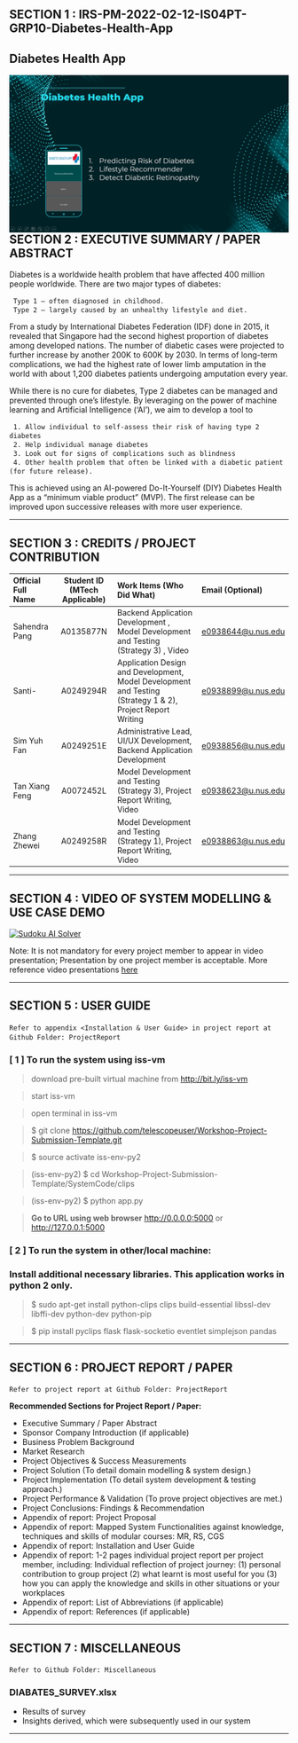 ## SECTION 1 : IRS-PM-2022-02-12-IS04PT-GRP10-Diabetes-Health-App
## Diabetes Health App

<img src="Miscellaneous/Img/cover.png"
     style="float: left; margin-right: 0px;" />

---

## SECTION 2 : EXECUTIVE SUMMARY / PAPER ABSTRACT
Diabetes is a worldwide health problem that have affected 400 million people worldwide. There are two major types of diabetes:    
     
     Type 1 – often diagnosed in childhood.
     Type 2 – largely caused by an unhealthy lifestyle and diet.  

From a study by International Diabetes Federation (IDF) done in 2015, it revealed that Singapore had the second highest proportion of diabetes among developed nations. The number of diabetic cases were projected to further increase by another 200K to 600K by 2030. In terms of long-term complications, we had the highest rate of lower limb amputation in the world with about 1,200 diabetes patients undergoing amputation every year. 

While there is no cure for diabetes, Type 2 diabetes can be managed and prevented through one’s lifestyle. By leveraging on the power of machine learning and Artificial Intelligence (‘AI’), we aim to develop a tool to 

     1. Allow individual to self-assess their risk of having type 2 diabetes 
     2. Help individual manage diabetes 
     3. Look out for signs of complications such as blindness 
     4. Other health problem that often be linked with a diabetic patient (for future release). 

This is achieved using an AI-powered Do-It-Yourself (DIY) Diabetes Health App as a “minimum viable product” (MVP). The first release can be improved upon successive releases with more user experience.

---

## SECTION 3 : CREDITS / PROJECT CONTRIBUTION

| Official Full Name  | Student ID (MTech Applicable)  | Work Items (Who Did What) | Email (Optional) |
| :------------ |:---------------:| :-----| :-----|
| Sahendra Pang | A0135877N | Backend Application Development , Model Development and Testing (Strategy 3) , Video| e0938644@u.nus.edu |
| Santi- | A0249294R | Application Design and Development, Model Development and Testing (Strategy 1 & 2), Project Report Writing | e0938899@u.nus.edu |
| Sim Yuh Fan | A0249251E | Administrative Lead, UI/UX Development, Backend Application Development | e0938856@u.nus.edu |
| Tan Xiang Feng | A0072452L | Model Development and Testing (Strategy 3), Project Report Writing, Video | e0938623@u.nus.edu |
| Zhang Zhewei | A0249258R | Model Development and Testing (Strategy 1), Project Report Writing, Video| e0938863@u.nus.edu |

---

## SECTION 4 : VIDEO OF SYSTEM MODELLING & USE CASE DEMO

[![Sudoku AI Solver](http://img.youtube.com/vi/-AiYLUjP6o8/0.jpg)](https://youtu.be/-AiYLUjP6o8 "Sudoku AI Solver")

Note: It is not mandatory for every project member to appear in video presentation; Presentation by one project member is acceptable. 
More reference video presentations [here](https://telescopeuser.wordpress.com/2018/03/31/master-of-technology-solution-know-how-video-index-2/ "video presentations")

---

## SECTION 5 : USER GUIDE

`Refer to appendix <Installation & User Guide> in project report at Github Folder: ProjectReport`

### [ 1 ] To run the system using iss-vm

> download pre-built virtual machine from http://bit.ly/iss-vm

> start iss-vm

> open terminal in iss-vm

> $ git clone https://github.com/telescopeuser/Workshop-Project-Submission-Template.git

> $ source activate iss-env-py2

> (iss-env-py2) $ cd Workshop-Project-Submission-Template/SystemCode/clips

> (iss-env-py2) $ python app.py

> **Go to URL using web browser** http://0.0.0.0:5000 or http://127.0.0.1:5000

### [ 2 ] To run the system in other/local machine:
### Install additional necessary libraries. This application works in python 2 only.

> $ sudo apt-get install python-clips clips build-essential libssl-dev libffi-dev python-dev python-pip

> $ pip install pyclips flask flask-socketio eventlet simplejson pandas

---
## SECTION 6 : PROJECT REPORT / PAPER

`Refer to project report at Github Folder: ProjectReport`

**Recommended Sections for Project Report / Paper:**
- Executive Summary / Paper Abstract
- Sponsor Company Introduction (if applicable)
- Business Problem Background
- Market Research
- Project Objectives & Success Measurements
- Project Solution (To detail domain modelling & system design.)
- Project Implementation (To detail system development & testing approach.)
- Project Performance & Validation (To prove project objectives are met.)
- Project Conclusions: Findings & Recommendation
- Appendix of report: Project Proposal
- Appendix of report: Mapped System Functionalities against knowledge, techniques and skills of modular courses: MR, RS, CGS
- Appendix of report: Installation and User Guide
- Appendix of report: 1-2 pages individual project report per project member, including: Individual reflection of project journey: (1) personal contribution to group project (2) what learnt is most useful for you (3) how you can apply the knowledge and skills in other situations or your workplaces
- Appendix of report: List of Abbreviations (if applicable)
- Appendix of report: References (if applicable)

---
## SECTION 7 : MISCELLANEOUS

`Refer to Github Folder: Miscellaneous`

### DIABATES_SURVEY.xlsx
* Results of survey
* Insights derived, which were subsequently used in our system

---

